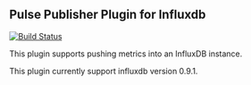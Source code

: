 ## Pulse Publisher Plugin for Influxdb
[![Build Status](https://magnum.travis-ci.com/intelsdi-x/pulse-plugin-publisher-influxdb.svg?token=FkGfhS15Ai2yp19KAw41&branch=master)](https://magnum.travis-ci.com/intelsdi-x/pulse-plugin-publisher-influxdb)

This plugin supports pushing metrics into an InfluxDB instance.

This plugin currently support influxdb version 0.9.1.

